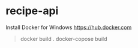 # recipe-api
Install Docker for Windows
https://hub.docker.com

> docker build .
> docker-copose build
